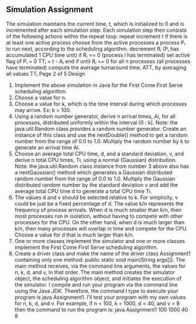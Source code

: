 ## Simulation Assignment
The simulation maintains the current time, t, which is initialized to 0 and is incremented after each simulation
step. Each simulation step then consists of the following actions within the repeat loop:
repeat
increment t
if there is at least one active process
choose from the active processes a process Pᵢ to run next,
according to the scheduling algorithm.
decrement Rᵢ (Pᵢ has accumulated 1 CPU time unit)
if Rᵢ == 0 (process i has terminated)
set active flag of Pᵢ = 0
TTᵢ = t - Aᵢ
end if
until Rᵢ == 0 for all n processes (all processes have terminated)
compute the average turnaround time, ATT, by averaging all values TTᵢ
Page 2 of 5
Design
1. Implement the above simulation in Java for the First Come First Serve scheduling algorithm.
2. Choose a value for n.
3. Choose a value for k, which is the time interval during which processes may arrive. Ex: k = 100.
4. Using a random number generator, derive n arrival times, Ai, for all processes, distributed uniformly within
the interval [0 : k]. Note: the java.util.Random class provides a random number generator. Create an instance
of this class and use the nextDouble() method to get a random number from the range of 0.0 to 1.0. Multiply
the random number by k to generate an arrival time Ai.
5. Choose an average total CPU time, d, and a standard deviation, v, and derive n total CPU times, Ti, using a
normal (Gaussian) distribution. Note: the java.util.Random class instance from number 3 above also has a
nextGaussian() method which generates a Gaussian distributed random number from the range of 0.0 to 1.0.
Multiply the Gaussian distributed random number by the standard deviation v and add the average total CPU
time d to generate a total CPU time Ti.
6. The values d and v should be selected relative to k. For simplicity, v could be just be a fixed percentage of d.
The value k/n represents the frequency of process arrivals. When d is much smaller than k/n, then most
processes run in isolation, without having to compete with other processes for the CPU. On the other hand,
when d is much larger than k/n, then many processes will overlap in time and compete for the CPU. Choose
a value for d that is much larger than k/n.
7. One or more classes implement the simulator and one or more classes implement the First Come First Serve
scheduling algorithm.
8. Create a driver class and make the name of the driver class Assignment1 containing only one method:
public static void main(String args[]). The main method receives, via the command line
arguments, the values for n, k, d, and v, in that order. The main method creates the simulator object, the
scheduling algorithm object, and initiates the execution of the simulator.
I compile and run your program via the command line using the Java JDK. Therefore, the command I type
to execute your program is java Assignment1. I’ll test your program with my own values for n, k, d, and v.
For example, if n = 100, k = 1000, d = 40, and v = 8 then the command to run the program is:
java Assignment1 100 1000 40 8
